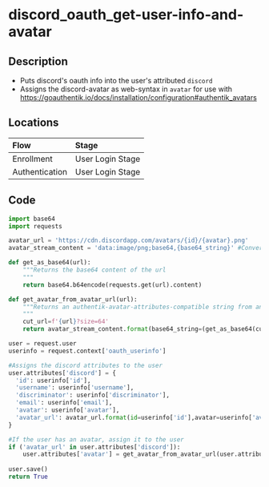 # discord_oauth_get-user-info-and-avatar

## Description
- Puts discord's oauth info into the user's attributed ``discord``
- Assigns the discord-avatar as web-syntax in ``avatar`` for use with https://goauthentik.io/docs/installation/configuration#authentik_avatars

## Locations
| Flow | Stage |
| :--- | :--- |
| Enrollment | User Login Stage |
| Authentication | 	User Login Stage |

## Code
```py
import base64
import requests

avatar_url = 'https://cdn.discordapp.com/avatars/{id}/{avatar}.png'
avatar_stream_content = 'data:image/png;base64,{base64_string}' #Converts base64 image into html syntax useable with authentik's avatar attributes feature

def get_as_base64(url):
    """Returns the base64 content of the url
    """
    return base64.b64encode(requests.get(url).content)

def get_avatar_from_avatar_url(url):
    """Returns an authentik-avatar-attributes-compatible string from an image url
    """
    cut_url=f'{url}?size=64'
    return avatar_stream_content.format(base64_string=(get_as_base64(cut_url).decode("utf-8")))

user = request.user
userinfo = request.context['oauth_userinfo']

#Assigns the discord attributes to the user
user.attributes['discord'] = {
  'id': userinfo['id'],
  'username': userinfo['username'],
  'discriminator': userinfo['discriminator'],
  'email': userinfo['email'],
  'avatar': userinfo['avatar'],
  'avatar_url': avatar_url.format(id=userinfo['id'],avatar=userinfo['avatar']) if userinfo['avatar'] else None,
}

#If the user has an avatar, assign it to the user
if ('avatar_url' in user.attributes['discord']):
    user.attributes['avatar'] = get_avatar_from_avatar_url(user.attributes['discord']['avatar_url'])
 
user.save()
return True
```